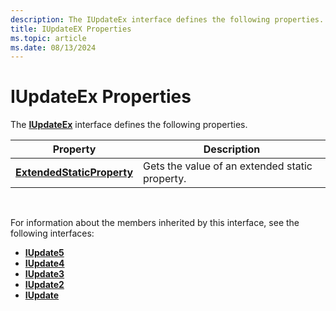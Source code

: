 ```yaml
---
description: The IUpdateEx interface defines the following properties.
title: IUpdateEX Properties
ms.topic: article
ms.date: 08/13/2024
---
```


# IUpdateEx Properties

The [**IUpdateEx**](/windows/win32/api/wuapi/nn-wuapi-iupdateex) interface defines the following properties.


| Property | Description |
|----------|-------------|
| [**ExtendedStaticProperty**](/windows/win32/api/Wuapi/nf-wuapi-iupdateex-get_extendedstaticproperty.md)   | Gets the value of an extended static property.                                         |
 

For information about the members inherited by this interface, see the following interfaces:

-   [**IUpdate5**](/windows/desktop/api/Wuapi/nn-wuapi-iupdate5)
-   [**IUpdate4**](/windows/desktop/api/Wuapi/nn-wuapi-iupdate4)
-   [**IUpdate3**](/windows/desktop/api/Wuapi/nn-wuapi-iupdate3)
-   [**IUpdate2**](/windows/desktop/api/Wuapi/nn-wuapi-iupdate2)
-   [**IUpdate**](/windows/desktop/api/Wuapi/nn-wuapi-iupdate)

 

 
